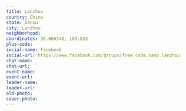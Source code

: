 ```yaml
---
title: Lanzhou
country: China
state: Gansu
city: Lanzhou
neighborhood: 
coordinates: 36.060348, 103.833
plus-code:
social-name: Facebook
social-url: https://www.facebook.com/groups/free.code.camp.lanzhou
chat-name:
chat-url:
event-name:
event-url:
leader-name:
leader-url:
old-photo: 
cover-photo:
---
```

